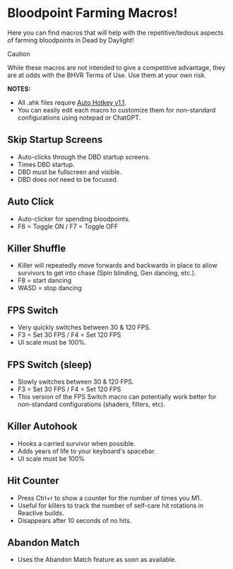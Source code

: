 # Bloodpoint Farming Macros!
Here you can find macros that will help with the repetitive/tedious aspects of farming bloodpoints in Dead by Daylight!

> [!CAUTION]
> While these macros are not intended to give a competitive advantage, they are at odds with the BHVR Terms of Use. Use them at your own risk.

**NOTES:**
- All .ahk files require [Auto Hotkey v1.1](https://www.autohotkey.com/download/ahk-install.exe).
- You can easily edit each macro to customize them for non-standard configurations using notepad or ChatGPT.

## Skip Startup Screens
- Auto-clicks through the DBD startup screens.
- Times DBD startup.
- DBD must be fullscreen and visible.
- DBD does *not* need to be focused.

## Auto Click
- Auto-clicker for spending bloodpoints.
- F6 = Toggle ON / F7 = Toggle OFF

## Killer Shuffle
- Killer will repeatedly move forwards and backwards in place to allow survivors to get into chase (Spin blinding, Gen dancing, etc.).
- F8 = start dancing
- WASD = stop dancing

## FPS Switch
- Very quickly switches between 30 & 120 FPS.
- F3 = Set 30 FPS / F4 = Set 120 FPS
- UI scale must be 100%.

## FPS Switch (sleep)
- Slowly switches between 30 & 120 FPS.
- F3 = Set 30 FPS / F4 = Set 120 FPS
- This version of the FPS Switch macro can potentially work better for non-standard configurations (shaders, filters, etc).

## Killer Autohook
- Hooks a carried survivor when possible.
- Adds years of life to your keyboard's spacebar.
- UI scale must be 100%

## Hit Counter
- Press Ctrl+r to show a counter for the number of times you M1.
- Useful for killers to track the number of self-care hit rotations in Reactive builds.
- Disappears after 10 seconds of no hits.

## Abandon Match
- Uses the Abandon Match feature as soon as available.
